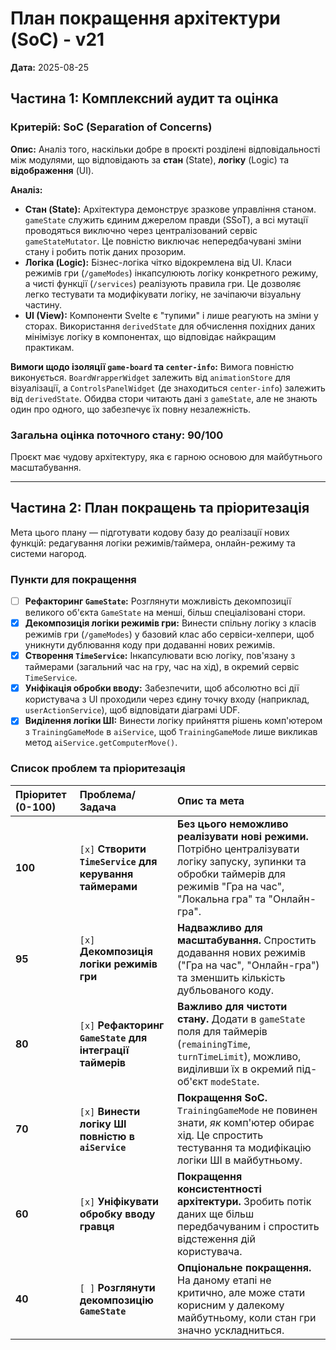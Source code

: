 # План покращення архітектури (SoC) - v21

**Дата:** 2025-08-25

## Частина 1: Комплексний аудит та оцінка

### Критерій: SoC (Separation of Concerns)

**Опис:** Аналіз того, наскільки добре в проєкті розділені відповідальності між модулями, що відповідають за **стан** (State), **логіку** (Logic) та **відображення** (UI).

**Аналіз:**
- **Стан (State):** Архітектура демонструє зразкове управління станом. `gameState` служить єдиним джерелом правди (SSoT), а всі мутації проводяться виключно через централізований сервіс `gameStateMutator`. Це повністю виключає непередбачувані зміни стану і робить потік даних прозорим.
- **Логіка (Logic):** Бізнес-логіка чітко відокремлена від UI. Класи режимів гри (`/gameModes`) інкапсулюють логіку конкретного режиму, а чисті функції (`/services`) реалізують правила гри. Це дозволяє легко тестувати та модифікувати логіку, не зачіпаючи візуальну частину.
- **UI (View):** Компоненти Svelte є "тупими" і лише реагують на зміни у сторах. Використання `derivedState` для обчислення похідних даних мінімізує логіку в компонентах, що відповідає найкращим практикам.

**Вимоги щодо ізоляції `game-board` та `center-info`:**
Вимога повністю виконується. `BoardWrapperWidget` залежить від `animationStore` для візуалізації, а `ControlsPanelWidget` (де знаходиться `center-info`) залежить від `derivedState`. Обидва стори читають дані з `gameState`, але не знають один про одного, що забезпечує їх повну незалежність.

### **Загальна оцінка поточного стану: 90/100**

Проєкт має чудову архітектуру, яка є гарною основою для майбутнього масштабування.

---

## Частина 2: План покращень та пріоритезація

Мета цього плану — підготувати кодову базу до реалізації нових функцій: редагування логіки режимів/таймера, онлайн-режиму та системи нагород.

### Пункти для покращення

- [ ] **Рефакторинг `GameState`:** Розглянути можливість декомпозиції великого об'єкта `GameState` на менші, більш спеціалізовані стори.
- [x] **Декомпозиція логіки режимів гри:** Винести спільну логіку з класів режимів гри (`/gameModes`) у базовий клас або сервіси-хелпери, щоб уникнути дублювання коду при додаванні нових режимів.
- [x] **Створення `TimeService`:** Інкапсулювати всю логіку, пов'язану з таймерами (загальний час на гру, час на хід), в окремий сервіс `TimeService`.
- [x] **Уніфікація обробки вводу:** Забезпечити, щоб абсолютно всі дії користувача з UI проходили через єдину точку входу (наприклад, `userActionService`), щоб відповідати діаграмі UDF.
- [x] **Виділення логіки ШІ:** Винести логіку прийняття рішень комп'ютером з `TrainingGameMode` в `aiService`, щоб `TrainingGameMode` лише викликав метод `aiService.getComputerMove()`.

### Список проблем та пріоритезація

| Пріоритет (0-100) | Проблема/Задача                                                                                             | Опис та мета                                                                                                                                                             |
| :---------------- | :---------------------------------------------------------------------------------------------------------- | :----------------------------------------------------------------------------------------------------------------------------------------------------------------------- |
| **100**           | `[x]` **Створити `TimeService` для керування таймерами**                                                     | **Без цього неможливо реалізувати нові режими.** Потрібно централізувати логіку запуску, зупинки та обробки таймерів для режимів "Гра на час", "Локальна гра" та "Онлайн-гра". |
| **95**            | `[x]` **Декомпозиція логіки режимів гри**                                                                   | **Надважливо для масштабування.** Спростить додавання нових режимів ("Гра на час", "Онлайн-гра") та зменшить кількість дубльованого коду.                                  |
| **80**            | `[x]` **Рефакторинг `GameState` для інтеграції таймерів**                                                    | **Важливо для чистоти стану.** Додати в `gameState` поля для таймерів (`remainingTime`, `turnTimeLimit`), можливо, виділивши їх в окремий під-об'єкт `modeState`.          |
| **70**            | `[x]` **Винести логіку ШІ повністю в `aiService`**                                                           | **Покращення SoC.** `TrainingGameMode` не повинен знати, *як* комп'ютер обирає хід. Це спростить тестування та модифікацію логіки ШІ в майбутньому.                     |
| **60**            | `[x]` **Уніфікувати обробку вводу гравця**                                                                   | **Покращення консистентності архітектури.** Зробить потік даних ще більш передбачуваним і спростить відстеження дій користувача.                                      |
| **40**            | `[ ]` **Розглянути декомпозицію `GameState`**                                                               | **Опціональне покращення.** На даному етапі не критично, але може стати корисним у далекому майбутньому, коли стан гри значно ускладниться.                               |
